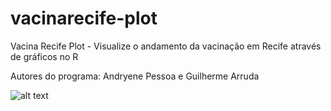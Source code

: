 # vacinarecife-plot
Vacina Recife Plot - Visualize o andamento da vacinação em Recife através de gráficos no R

Autores do programa: Andryene Pessoa e Guilherme Arruda

![alt text](https://ibb.co/KDFQWLb)

